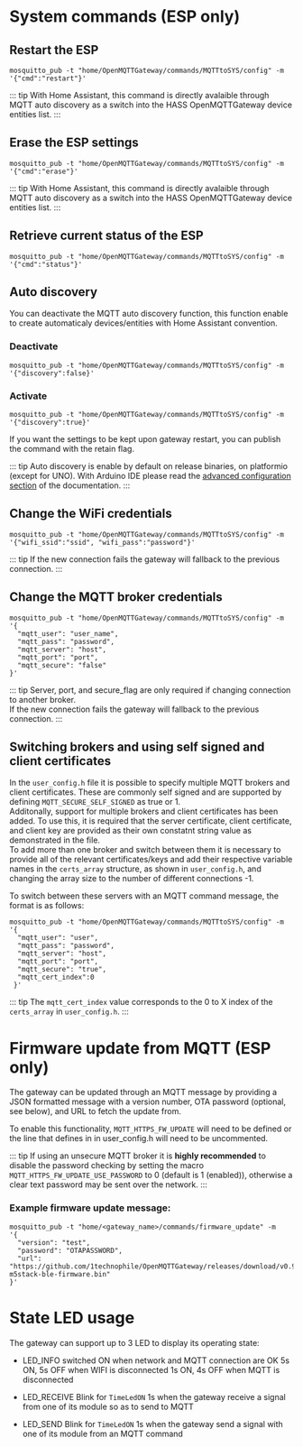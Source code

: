 # System commands (ESP only)

## Restart the ESP
`mosquitto_pub -t "home/OpenMQTTGateway/commands/MQTTtoSYS/config" -m '{"cmd":"restart"}'`

::: tip
With Home Assistant, this command is directly avalaible through MQTT auto discovery as a switch into the HASS OpenMQTTGateway device entities list.
:::

## Erase the ESP settings

`mosquitto_pub -t "home/OpenMQTTGateway/commands/MQTTtoSYS/config" -m '{"cmd":"erase"}'`

::: tip
With Home Assistant, this command is directly avalaible through MQTT auto discovery as a switch into the HASS OpenMQTTGateway device entities list.
:::

## Retrieve current status of the ESP

`mosquitto_pub -t "home/OpenMQTTGateway/commands/MQTTtoSYS/config" -m '{"cmd":"status"}'`

## Auto discovery
You can deactivate the MQTT auto discovery function, this function enable to create automaticaly devices/entities with Home Assistant convention.
### Deactivate
`mosquitto_pub -t "home/OpenMQTTGateway/commands/MQTTtoSYS/config" -m '{"discovery":false}'`

### Activate
`mosquitto_pub -t "home/OpenMQTTGateway/commands/MQTTtoSYS/config" -m '{"discovery":true}'`

If you want the settings to be kept upon gateway restart, you can publish the command with the retain flag.

::: tip
Auto discovery is enable by default on release binaries, on platformio (except for UNO). With Arduino IDE please read the [advanced configuration section](../upload/advanced-configuration#auto-discovery) of the documentation.
:::

## Change the WiFi credentials

`mosquitto_pub -t "home/OpenMQTTGateway/commands/MQTTtoSYS/config" -m '{"wifi_ssid":"ssid", "wifi_pass":"password"}'`

::: tip
If the new connection fails the gateway will fallback to the previous connection.
:::

## Change the MQTT broker credentials
```
mosquitto_pub -t "home/OpenMQTTGateway/commands/MQTTtoSYS/config" -m
'{
  "mqtt_user": "user_name",
  "mqtt_pass": "password",
  "mqtt_server": "host",
  "mqtt_port": "port",
  "mqtt_secure": "false"
}'
```
::: tip
Server, port, and secure_flag are only required if changing connection to another broker.  
If the new connection fails the gateway will fallback to the previous connection.
:::

## Switching brokers and using self signed and client certificates

In the `user_config.h` file it is possible to specify multiple MQTT brokers and client certificates. These are commonly self signed and are supported by defining `MQTT_SECURE_SELF_SIGNED` as true or 1.  
Additonally, support for multiple brokers and client certificates has been added. To use this, it is required that the server certificate, client certificate, and client key are provided as their own constatnt string value as demonstrated in the file.  
To add more than one broker and switch between them it is necessary to provide all of the relevant certificates/keys and add their respective variable names in the `certs_array` structure, as shown in `user_config.h`, and changing the array size to the number of different connections -1.  

To switch between these servers with an MQTT command message, the format is as follows:
```
mosquitto_pub -t "home/OpenMQTTGateway/commands/MQTTtoSYS/config" -m
'{
  "mqtt_user": "user",
  "mqtt_pass": "password",
  "mqtt_server": "host",
  "mqtt_port": "port",
  "mqtt_secure": "true",
  "mqtt_cert_index":0
 }'
 ```
::: tip
The `mqtt_cert_index` value corresponds to the 0 to X index of the `certs_array` in `user_config.h`.
:::

# Firmware update from MQTT (ESP only)

The gateway can be updated through an MQTT message by providing a JSON formatted message with a version number, OTA password (optional, see below), and URL to fetch the update from.  

To enable this functionality, `MQTT_HTTPS_FW_UPDATE` will need to be defined or the line that defines in in user_config.h will need to be uncommented.

::: tip
If using an unsecure MQTT broker it is **highly recommended** to disable the password checking by setting the macro `MQTT_HTTPS_FW_UPDATE_USE_PASSWORD` to 0 (default is 1 (enabled)), otherwise a clear text password may be sent over the network.
:::

### Example firmware update message:
```
mosquitto_pub -t "home/<gateway_name>/commands/firmware_update" -m
'{
  "version": "test",
  "password": "OTAPASSWORD",
  "url": "https://github.com/1technophile/OpenMQTTGateway/releases/download/v0.9.6/esp32-m5stack-ble-firmware.bin"
}'
```

# State LED usage

The gateway can support up to 3 LED to display its operating state:
* LED_INFO 
switched ON when network and MQTT connection are OK
5s ON, 5s OFF when WIFI is disconnected
1s ON, 4s OFF when MQTT is disconnected

* LED_RECEIVE
Blink for `TimeLedON` 1s when the gateway receive a signal from one of its module so as to send to MQTT

* LED_SEND
Blink for `TimeLedON` 1s when the gateway send a signal with one of its module from an MQTT command

